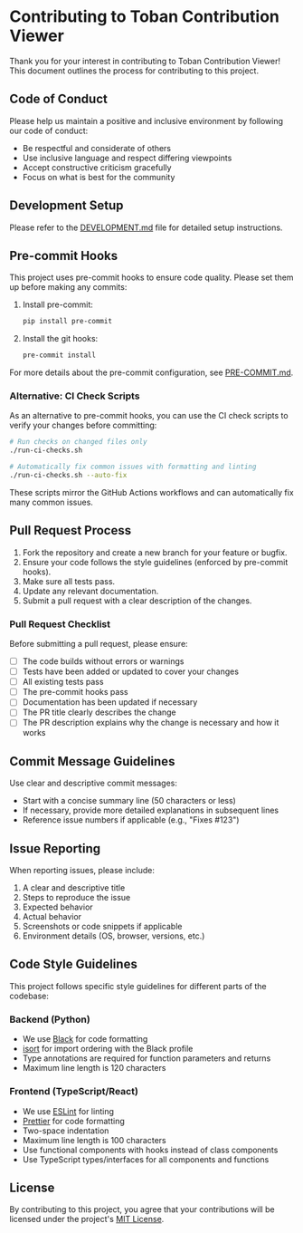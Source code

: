 # Contributing to Toban Contribution Viewer

Thank you for your interest in contributing to Toban Contribution Viewer! This document outlines the process for contributing to this project.

## Code of Conduct

Please help us maintain a positive and inclusive environment by following our code of conduct:

- Be respectful and considerate of others
- Use inclusive language and respect differing viewpoints
- Accept constructive criticism gracefully
- Focus on what is best for the community

## Development Setup

Please refer to the [DEVELOPMENT.md](DEVELOPMENT.md) file for detailed setup instructions.

## Pre-commit Hooks

This project uses pre-commit hooks to ensure code quality. Please set them up before making any commits:

1. Install pre-commit:
   ```bash
   pip install pre-commit
   ```

2. Install the git hooks:
   ```bash
   pre-commit install
   ```

For more details about the pre-commit configuration, see [PRE-COMMIT.md](PRE-COMMIT.md).

### Alternative: CI Check Scripts

As an alternative to pre-commit hooks, you can use the CI check scripts to verify your changes before committing:

```bash
# Run checks on changed files only
./run-ci-checks.sh

# Automatically fix common issues with formatting and linting
./run-ci-checks.sh --auto-fix
```

These scripts mirror the GitHub Actions workflows and can automatically fix many common issues.

## Pull Request Process

1. Fork the repository and create a new branch for your feature or bugfix.
2. Ensure your code follows the style guidelines (enforced by pre-commit hooks).
3. Make sure all tests pass.
4. Update any relevant documentation.
5. Submit a pull request with a clear description of the changes.

### Pull Request Checklist

Before submitting a pull request, please ensure:

- [ ] The code builds without errors or warnings
- [ ] Tests have been added or updated to cover your changes
- [ ] All existing tests pass
- [ ] The pre-commit hooks pass
- [ ] Documentation has been updated if necessary
- [ ] The PR title clearly describes the change
- [ ] The PR description explains why the change is necessary and how it works

## Commit Message Guidelines

Use clear and descriptive commit messages:

- Start with a concise summary line (50 characters or less)
- If necessary, provide more detailed explanations in subsequent lines
- Reference issue numbers if applicable (e.g., "Fixes #123")

## Issue Reporting

When reporting issues, please include:

1. A clear and descriptive title
2. Steps to reproduce the issue
3. Expected behavior
4. Actual behavior
5. Screenshots or code snippets if applicable
6. Environment details (OS, browser, versions, etc.)

## Code Style Guidelines

This project follows specific style guidelines for different parts of the codebase:

### Backend (Python)

- We use [Black](https://black.readthedocs.io/) for code formatting
- [isort](https://pycqa.github.io/isort/) for import ordering with the Black profile
- Type annotations are required for function parameters and returns
- Maximum line length is 120 characters

### Frontend (TypeScript/React)

- We use [ESLint](https://eslint.org/) for linting
- [Prettier](https://prettier.io/) for code formatting
- Two-space indentation
- Maximum line length is 100 characters
- Use functional components with hooks instead of class components
- Use TypeScript types/interfaces for all components and functions

## License

By contributing to this project, you agree that your contributions will be licensed under the project's [MIT License](LICENSE).